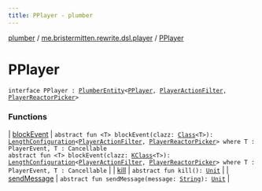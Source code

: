 ```yaml
---
title: PPlayer - plumber
---
```


[plumber](../../index.html) / [me.bristermitten.rewrite.dsl.player](../index.html) / [PPlayer](./index.html)

# PPlayer

`interface PPlayer : `[`PlumberEntity`](../../me.bristermitten.rewrite.dsl.core/-plumber-entity/index.html)`<`[`PPlayer`](./index.html)`, `[`PlayerActionFilter`](../-player-action-filter/index.html)`, `[`PlayerReactorPicker`](../-player-reactor-picker/index.html)`>`

### Functions

| [blockEvent](block-event.html) | `abstract fun <T> blockEvent(clazz: `[`Class`](https://docs.oracle.com/javase/6/docs/api/java/lang/Class.html)`<T>): `[`LengthConfiguration`](../../me.bristermitten.rewrite.dsl.core/-length-configuration/index.html)`<`[`PlayerActionFilter`](../-player-action-filter/index.html)`, `[`PlayerReactorPicker`](../-player-reactor-picker/index.html)`> where T : PlayerEvent, T : Cancellable`<br>`abstract fun <T> blockEvent(clazz: `[`KClass`](https://kotlinlang.org/api/latest/jvm/stdlib/kotlin.reflect/-k-class/index.html)`<T>): `[`LengthConfiguration`](../../me.bristermitten.rewrite.dsl.core/-length-configuration/index.html)`<`[`PlayerActionFilter`](../-player-action-filter/index.html)`, `[`PlayerReactorPicker`](../-player-reactor-picker/index.html)`> where T : PlayerEvent, T : Cancellable` |
| [kill](kill.html) | `abstract fun kill(): `[`Unit`](https://kotlinlang.org/api/latest/jvm/stdlib/kotlin/-unit/index.html) |
| [sendMessage](send-message.html) | `abstract fun sendMessage(message: `[`String`](https://kotlinlang.org/api/latest/jvm/stdlib/kotlin/-string/index.html)`): `[`Unit`](https://kotlinlang.org/api/latest/jvm/stdlib/kotlin/-unit/index.html) |


